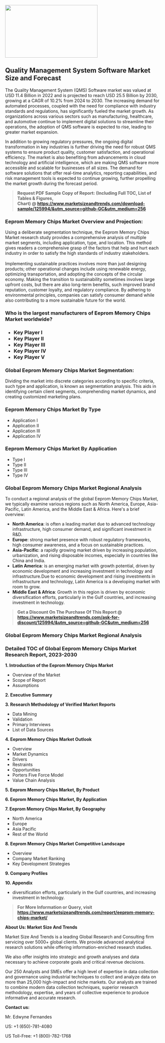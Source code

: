 <p><img class="alignnone size-medium wp-image-20088" src="https://ffe5etoiles.com/wp-content/uploads/2024/12/MST1-300x171.png" alt="" width="300" height="171" /></p><h2>Quality Management System Software Market Size and Forecast</h2><p>The Quality Management System (QMS) Software market was valued at USD 11.4 Billion in 2022 and is projected to reach USD 25.5 Billion by 2030, growing at a CAGR of 10.2% from 2024 to 2030. The increasing demand for automated processes, coupled with the need for compliance with industry standards and regulations, has significantly fueled the market growth. As organizations across various sectors such as manufacturing, healthcare, and automotive continue to implement digital solutions to streamline their operations, the adoption of QMS software is expected to rise, leading to greater market expansion.</p><p>In addition to growing regulatory pressures, the ongoing digital transformation in key industries is further driving the need for robust QMS systems to ensure product quality, customer satisfaction, and operational efficiency. The market is also benefiting from advancements in cloud technology and artificial intelligence, which are making QMS software more accessible and scalable for businesses of all sizes. The demand for software solutions that offer real-time analytics, reporting capabilities, and risk management tools is expected to continue growing, further propelling the market growth during the forecast period.</p></p><blockquote id="" class=""><strong>Request PDF Sample Copy of Report: (Including Full TOC, List of Tables &amp; Figures, Chart)&nbsp;@&nbsp;<strong><a href="https://www.marketsizeandtrends.com/download-sample/125994/&utm_source=github-GC&utm_medium=256" target="_blank">https://www.marketsizeandtrends.com/download-sample/125994/&utm_source=github-GC&utm_medium=256</a></strong></strong></blockquote><h3 id="" class="">Eeprom Memory Chips Market&nbsp;Overview and Projection:</h3><p id="" class="">Using a deliberate segmentation technique, the Eeprom Memory Chips Market research study provides a comprehensive analysis of multiple market segments, including application, type, and location. This method gives readers a comprehensive grasp of the factors that help and hurt each industry in order to satisfy the high standards of industry stakeholders. <br /> <br />Implementing sustainable practices involves more than just designing products; other operational changes include using renewable energy, optimizing transportation, and adopting the concepts of the circular economy. Making the transition to sustainability sometimes involves large upfront costs, but there are also long-term benefits, such improved brand reputation, customer loyalty, and regulatory compliance. By adhering to environmental principles, companies can satisfy consumer demand while also contributing to a more sustainable future for the world.</p><h3 id="" class="">Who is the largest manufacturers of&nbsp;Eeprom Memory Chips Market worldwide?</h3><h3 class=""><p><ul><li>Key Player I </li><li> Key Player II </li><li> Key Player III </li><li> Key Player IV </li><li> Key Player V</li></ul></p></h3><h3 id="" class="">Global&nbsp;Eeprom Memory Chips Market Segmentation:</h3><p id="" class="">Dividing the market into discrete categories according to specific criteria, such type and application, is known as segmentation analysis. This aids in identifying certain client segments, comprehending market dynamics, and creating customized marketing plans.</p><h3 id="" class="">Eeprom Memory Chips Market&nbsp;By Type</h3><p><p><ul><li>Application I </li><li> Application II </li><li> Application III </li><li> Application IV</p></li></ul></p></p><h3 id="" class="">Eeprom Memory Chips Market&nbsp;By Application</h3><p class=""><p><ul><li>Type I </li><li> Type II </li><li> Type III </li><li> Type IV</li></ul></p></p><h3 id="" class="">Global Eeprom Memory Chips Market Regional Analysis</h3><p id="" class="">To conduct a regional analysis of the global Eeprom Memory Chips Market, we typically examine various regions such as North America, Europe, Asia-Pacific, Latin America, and the Middle East &amp; Africa. Here's a brief overview:</p><ul><li><strong>North America</strong>: is often a leading market due to advanced technology infrastructure, high consumer demand, and significant investment in R&amp;D.</li><li><strong>Europe</strong>: strong market presence with robust regulatory frameworks, high consumer awareness, and a focus on sustainable practices.</li><li><strong>Asia-Pacific</strong>: a rapidly growing market driven by increasing population, urbanization, and rising disposable incomes, especially in countries like China and India.</li><li><strong>Latin America</strong>: is an emerging market with growth potential, driven by economic development and increasing investment in technology and infrastructure.Due to economic development and rising investments in infrastructure and technology, Latin America is a developing market with room to grow.</li><li><strong>Middle East &amp; Africa</strong>: Growth in this region is driven by economic diversification efforts, particularly in the Gulf countries, and increasing investment in technology.</li></ul><blockquote id="" class=""><strong>Get a Discount On The Purchase Of This Report @ <strong><a href="https://www.marketsizeandtrends.com/ask-for-discount/125994/&utm_source=github-GC&utm_medium=256" target="_blank">https://www.marketsizeandtrends.com/ask-for-discount/125994/&utm_source=github-GC&utm_medium=256</a></strong></strong></blockquote><h3 id="" class="">Global Eeprom Memory Chips Market Regional Analysis</h3><h3 id="" class="">Detailed TOC of Global Eeprom Memory Chips Market Research Report, 2023-2030</h3><p id="" class=""><strong>1. Introduction of the Eeprom Memory Chips Market</strong></p><ul><li>Overview of the Market</li><li>Scope of Report</li><li>Assumptions</li></ul><p id="" class=""><strong>2. Executive Summary</strong></p><p id="" class=""><strong>3. Research Methodology of Verified Market Reports</strong></p><ul><li>Data Mining</li><li>Validation</li><li>Primary Interviews</li><li>List of Data Sources</li></ul><p id="" class=""><strong>4. Eeprom Memory Chips Market Outlook</strong></p><ul><li>Overview</li><li>Market Dynamics</li><li>Drivers</li><li>Restraints</li><li>Opportunities</li><li>Porters Five Force Model</li><li>Value Chain Analysis</li></ul><p id="" class=""><strong>5. Eeprom Memory Chips Market, By Product</strong></p><p id="" class=""><strong>6. Eeprom Memory Chips Market, By Application</strong></p><p id="" class=""><strong>7. Eeprom Memory Chips Market, By Geography</strong></p><ul><li>North America</li><li>Europe</li><li>Asia Pacific</li><li>Rest of the World</li></ul><p id="" class=""><strong>8. Eeprom Memory Chips Market Competitive Landscape</strong></p><ul><li>Overview</li><li>Company Market Ranking</li><li>Key Development Strategies</li></ul><p id="" class=""><strong>9. Company Profiles</strong></p><p id="" class=""><strong>10. Appendix</strong></p><ul><li>diversification efforts, particularly in the Gulf countries, and increasing investment in technology.</li></ul><blockquote id="" class=""><strong>For More Information or Query, visit <strong><strong><a href="https://www.marketsizeandtrends.com/report/eeprom-memory-chips-market/" target="_blank">https://www.marketsizeandtrends.com/report/eeprom-memory-chips-market/</a></strong></strong></strong></blockquote><p id="" class=""><strong>About Us: Market Size And Trends</strong></p><p id="" class="">Market Size And Trends is a leading Global Research and Consulting firm servicing over 5000+ global clients. We provide advanced analytical research solutions while offering information-enriched research studies.</p><p id="" class="">We also offer insights into strategic and growth analyses and data necessary to achieve corporate goals and critical revenue decisions.</p><p id="" class="">Our 250 Analysts and SMEs offer a high level of expertise in data collection and governance using industrial techniques to collect and analyze data on more than 25,000 high-impact and niche markets. Our analysts are trained to combine modern data collection techniques, superior research methodology, expertise, and years of collective experience to produce informative and accurate research.</p><p id="" class=""><strong>Contact us:</strong></p><p id="" class="">Mr. Edwyne Fernandes</p><p id="" class="">US: +1 (650)-781-4080</p><p id="" class="">US Toll-Free: +1 (800)-782-1768</p>
